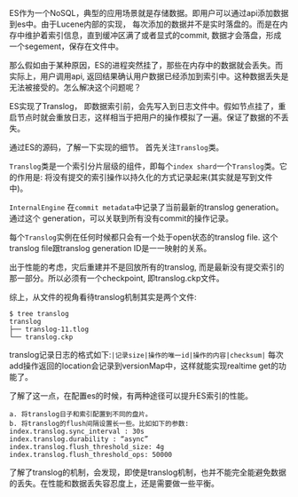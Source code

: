 ES作为一个NoSQL，典型的应用场景就是存储数据。即用户可以通过api添加数据到es中。由于Lucene内部的实现， 每次添加的数据并不是实时落盘的。而是在内存中维护着索引信息，直到缓冲区满了或者显式的commit, 数据才会落盘，形成一个segement，保存在文件中。

那么假如由于某种原因，ES的进程突然挂了，那些在内存中的数据就会丢失。而实际上，用户调用api, 返回结果确认用户数据已经添加到索引中。这种数据丢失是无法被接受的。怎么解决这个问题呢？

ES实现了Translog， 即数据索引前，会先写入到日志文件中。假如节点挂了，重启节点时就会重放日志，这样相当于把用户的操作模拟了一遍。保证了数据的不丢失。

通过ES的源码，了解一下实现的细节。 首先关注`Translog`类。

`Translog`类是一个索引分片层级的组件，即每个`index shard`一个`Translog`类。它的作用是: 将没有提交的索引操作以持久化的方式记录起来(其实就是写到文件中)。

`InternalEngine` 在`commit metadata`中记录了当前最新的translog generation。 通过这个 generation，可以关联到所有没有commit的操作记录。

每个`Translog`实例在任何时候都只会有一个处于open状态的translog file. 这个translog file跟translog generation ID是一一映射的关系。


出于性能的考虑，灾后重建并不是回放所有的translog, 而是最新没有提交索引的那一部分。所以必须有一个checkpoint, 即translog.ckp文件。


综上，从文件的视角看待translog机制其实是两个文件:
```
$ tree translog
translog
├── translog-11.tlog
└── translog.ckp

```

translog记录日志的格式如下:`|记录size|操作的唯一id|操作的内容|checksum|` 每次add操作返回的location会记录到versionMap中，这样就能实现realtime get的功能了。

了解了这一点，在配置es的时候，有两种途径可以提升ES索引的性能。
```
a. 将translog日子和索引配置到不同的盘片。
b. 将translog的flush间隔设置长一些。比如如下的参数:
index.translog.sync_interval : 30s 
index.translog.durability : “async” 
index.translog.flush_threshold_size: 4g 
index.translog.flush_threshold_ops: 50000
```

了解了translog的机制，会发现，即使是translog机制，也并不能完全能避免数据的丢失。在性能和数据丢失容忍度上，还是需要做一些平衡。

